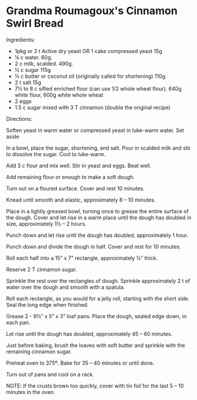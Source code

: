 # Grandma Roumagoux's Cinnamon Swirl Bread

Ingredients:

- 1pkg or 3 t Active dry yeast OR 1 cake compressed yeast  15g
- ¼ c water.  60g.
- 2 c milk, scalded.  490g.
- ½ c sugar  115g
- ½ c butter or coconut oil (originally called for shortening)  110g.
- 2 t salt  15g
- 7½ to 8 c sifted enriched flour (can use 1/2 whole wheat flour).  640g white flour, 600g white whole wheat
- 2 eggs
- 1.5 c sugar mixed with 3 T cinnamon (double the original recipe)

Directions:

Soften yeast in warm water or compressed yeast in luke-warm water.  Set aside

In a bowl, place the sugar, shortening, and salt.  Pour in scalded milk and stir to dissolve the sugar.  Cool to luke-warm.  

Add 3 c flour and mix well.  Stir in yeast and eggs.  Beat well.

Add remaining flour or enough to make a soft dough.

Turn out on a floured surface.  Cover and rest 10 minutes.

Knead until smooth and elastic, approximately 8 – 10 minutes.

Place in a lightly greased bowl, turning once to grease the entire surface of the dough.  Cover and let rise in a warm place until the dough has doubled in size, approximately 1½ – 2 hours.  

Punch down and let rise until the dough has doubled, approximately 1 hour.

Punch down and divide the dough in half.  Cover and rest for 10 minutes.

Roll each half into a 15” x 7” rectangle, approximately ½” thick.

Reserve 2 T cinnamon sugar.


Sprinkle the rest over the rectangles of dough.  Sprinkle approximately 2 t of water over the dough and smooth with a spatula.

Roll each rectangle, as you would for a jelly roll, starting with the short side.  Seal the long edge when finished.  

Grease 2 - 9½” x 5” x 3” loaf pans.  Place the dough, sealed edge down, in each pan.

Let rise until the dough has doubled, approximately 45 – 60 minutes.  

Just before baking, brush the loaves with soft butter and sprinkle with the remaining cinnamon sugar.  

Preheat oven to 375º.  Bake for 35 – 40 minutes or until done.  

Turn out of pans and cool on a rack.  

NOTE: If the crusts brown too quickly, cover with tin foil for the last 5 – 10 minutes in the oven.  

